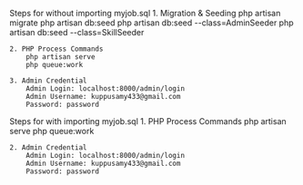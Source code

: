 Steps for without importing myjob.sql
    1. Migration & Seeding
        php artisan migrate
        php artisan db:seed
        php artisan db:seed --class=AdminSeeder
        php artisan db:seed --class=SkillSeeder

    2. PHP Process Commands
        php artisan serve
        php queue:work

    3. Admin Credential
        Admin Login: localhost:8000/admin/login
        Admin Username: kuppusamy433@gmail.com
        Password: password

Steps for with importing myjob.sql
    1. PHP Process Commands
            php artisan serve
            php queue:work

    2. Admin Credential
        Admin Login: localhost:8000/admin/login
        Admin Username: kuppusamy433@gmail.com
        Password: password